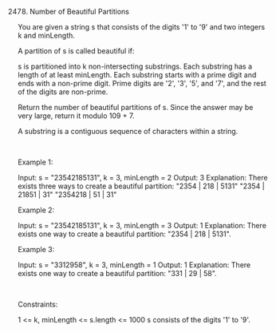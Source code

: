 2478. Number of Beautiful Partitions

You are given a string s that consists of the digits '1' to '9' and two integers k and minLength.

A partition of s is called beautiful if:

s is partitioned into k non-intersecting substrings.
Each substring has a length of at least minLength.
Each substring starts with a prime digit and ends with a non-prime digit. Prime digits are '2', '3', '5', and '7', and the rest of the digits are non-prime.

Return the number of beautiful partitions of s. Since the answer may be very large, return it modulo 109 + 7.

A substring is a contiguous sequence of characters within a string.

 

Example 1:

Input: s = "23542185131", k = 3, minLength = 2
Output: 3
Explanation: There exists three ways to create a beautiful partition:
"2354 | 218 | 5131"
"2354 | 21851 | 31"
"2354218 | 51 | 31"


Example 2:

Input: s = "23542185131", k = 3, minLength = 3
Output: 1
Explanation: There exists one way to create a beautiful partition: "2354 | 218 | 5131".


Example 3:

Input: s = "3312958", k = 3, minLength = 1
Output: 1
Explanation: There exists one way to create a beautiful partition: "331 | 29 | 58".


 

Constraints:

1 <= k, minLength <= s.length <= 1000
s consists of the digits '1' to '9'.